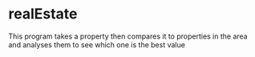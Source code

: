 # realEstate
This program takes a property then compares it to properties in the area and analyses them to see which one is the best value
